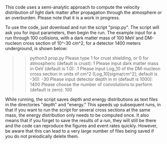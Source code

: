 This code uses a semi-analytic approach to compute the velocity distribution of light dark matter after propagation through the atmosphere or an overburden. Please note that it is a work in progress.

To use the code, just download and run the script "prop.py". The script will ask you for input parameters, then begin the run. The example input for a run through 100 collisions, with a dark matter mass of 100 MeV and DM-nucleon cross section of 10^-30 cm^2, for a detector 1400 meters underground, is shown below:

>>python3 prop.py
Please type 1 for crust shielding, or 0 for atmospheric (default is crust): 1
Please input dark matter mass in GeV (default is 1.0): .1
Please input Log_10 of the DM-nucleon cross section in units of cm^2 (Log_10[sigma/cm^2]; default is -30): -30
Please input detector depth in m (default is 1000): 1400
Please choose the number of convolutions to perform (default is zero): 100

While running, the script saves depth and energy distributions as text files in the directories "depth" and "energy." This speeds up subsequent runs, in that if you want to run the script for several cross sections at the same mass, the energy distribution only needs to be computed once. It also means that if you forget to save the results of a run, they will still be there and the code can reproduce the figures and event rates quickly. However, be aware that this can lead to a very large number of files being saved if you do not preiodically delete them.
